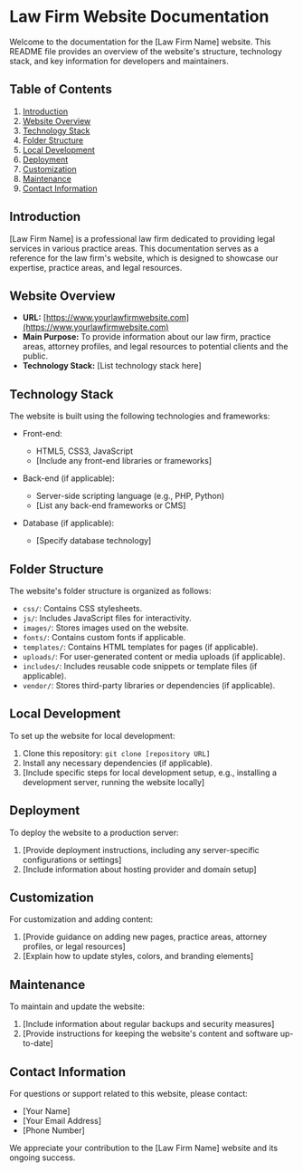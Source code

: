 # Law Firm Website Documentation

Welcome to the documentation for the [Law Firm Name] website. This README file provides an overview of the website's structure, technology stack, and key information for developers and maintainers.

## Table of Contents

1. [Introduction](#introduction)
2. [Website Overview](#website-overview)
3. [Technology Stack](#technology-stack)
4. [Folder Structure](#folder-structure)
5. [Local Development](#local-development)
6. [Deployment](#deployment)
7. [Customization](#customization)
8. [Maintenance](#maintenance)
9. [Contact Information](#contact-information)

## Introduction

[Law Firm Name] is a professional law firm dedicated to providing legal services in various practice areas. This documentation serves as a reference for the law firm's website, which is designed to showcase our expertise, practice areas, and legal resources.

## Website Overview

- **URL:** [https://www.yourlawfirmwebsite.com](https://www.yourlawfirmwebsite.com)
- **Main Purpose:** To provide information about our law firm, practice areas, attorney profiles, and legal resources to potential clients and the public.
- **Technology Stack:** [List technology stack here]

## Technology Stack

The website is built using the following technologies and frameworks:

- Front-end:
  - HTML5, CSS3, JavaScript
  - [Include any front-end libraries or frameworks]

- Back-end (if applicable):
  - Server-side scripting language (e.g., PHP, Python)
  - [List any back-end frameworks or CMS]

- Database (if applicable):
  - [Specify database technology]

## Folder Structure

The website's folder structure is organized as follows:

- `css/`: Contains CSS stylesheets.
- `js/`: Includes JavaScript files for interactivity.
- `images/`: Stores images used on the website.
- `fonts/`: Contains custom fonts if applicable.
- `templates/`: Contains HTML templates for pages (if applicable).
- `uploads/`: For user-generated content or media uploads (if applicable).
- `includes/`: Includes reusable code snippets or template files (if applicable).
- `vendor/`: Stores third-party libraries or dependencies (if applicable).

## Local Development

To set up the website for local development:

1. Clone this repository: `git clone [repository URL]`
2. Install any necessary dependencies (if applicable).
3. [Include specific steps for local development setup, e.g., installing a development server, running the website locally]

## Deployment

To deploy the website to a production server:

1. [Provide deployment instructions, including any server-specific configurations or settings]
2. [Include information about hosting provider and domain setup]

## Customization

For customization and adding content:

1. [Provide guidance on adding new pages, practice areas, attorney profiles, or legal resources]
2. [Explain how to update styles, colors, and branding elements]

## Maintenance

To maintain and update the website:

1. [Include information about regular backups and security measures]
2. [Provide instructions for keeping the website's content and software up-to-date]

## Contact Information

For questions or support related to this website, please contact:

- [Your Name]
- [Your Email Address]
- [Phone Number]

We appreciate your contribution to the [Law Firm Name] website and its ongoing success.
